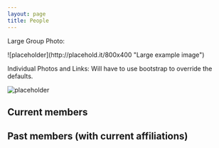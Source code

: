 ```yaml
---
layout: page
title: People
---
```

Large Group Photo:

<p></p>
![placeholder](http://placehold.it/800x400 "Large example image")

Individual Photos and Links:
Will have to use bootstrap to override the defaults. 

![placeholder](http://placehold.it/200x200 "Small example image")

## Current members

## Past members (with current affiliations)
